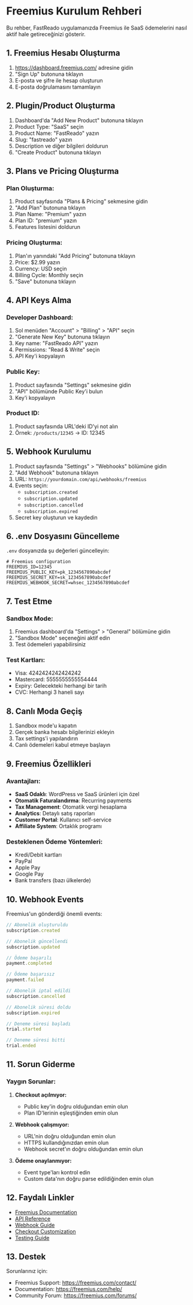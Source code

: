 # Freemius Kurulum Rehberi

Bu rehber, FastReado uygulamanızda Freemius ile SaaS ödemelerini nasıl aktif hale getireceğinizi gösterir.

## 1. Freemius Hesabı Oluşturma

1. https://dashboard.freemius.com/ adresine gidin
2. "Sign Up" butonuna tıklayın
3. E-posta ve şifre ile hesap oluşturun
4. E-posta doğrulamasını tamamlayın

## 2. Plugin/Product Oluşturma

1. Dashboard'da "Add New Product" butonuna tıklayın
2. Product Type: "SaaS" seçin
3. Product Name: "FastReado" yazın
4. Slug: "fastreado" yazın
5. Description ve diğer bilgileri doldurun
6. "Create Product" butonuna tıklayın

## 3. Plans ve Pricing Oluşturma

### Plan Oluşturma:
1. Product sayfasında "Plans & Pricing" sekmesine gidin
2. "Add Plan" butonuna tıklayın
3. Plan Name: "Premium" yazın
4. Plan ID: "premium" yazın
5. Features listesini doldurun

### Pricing Oluşturma:
1. Plan'ın yanındaki "Add Pricing" butonuna tıklayın
2. Price: $2.99 yazın
3. Currency: USD seçin
4. Billing Cycle: Monthly seçin
5. "Save" butonuna tıklayın

## 4. API Keys Alma

### Developer Dashboard:
1. Sol menüden "Account" > "Billing" > "API" seçin
2. "Generate New Key" butonuna tıklayın
3. Key name: "FastReado API" yazın
4. Permissions: "Read & Write" seçin
5. API Key'i kopyalayın

### Public Key:
1. Product sayfasında "Settings" sekmesine gidin
2. "API" bölümünde Public Key'i bulun
3. Key'i kopyalayın

### Product ID:
1. Product sayfasında URL'deki ID'yi not alın
2. Örnek: `/products/12345` → ID: 12345

## 5. Webhook Kurulumu

1. Product sayfasında "Settings" > "Webhooks" bölümüne gidin
2. "Add Webhook" butonuna tıklayın
3. URL: `https://yourdomain.com/api/webhooks/freemius`
4. Events seçin:
   - `subscription.created`
   - `subscription.updated`
   - `subscription.cancelled`
   - `subscription.expired`
5. Secret key oluşturun ve kaydedin

## 6. .env Dosyasını Güncelleme

`.env` dosyanızda şu değerleri güncelleyin:

```env
# Freemius configuration
FREEMIUS_ID=12345
FREEMIUS_PUBLIC_KEY=pk_1234567890abcdef
FREEMIUS_SECRET_KEY=sk_1234567890abcdef
FREEMIUS_WEBHOOK_SECRET=whsec_1234567890abcdef
```

## 7. Test Etme

### Sandbox Mode:
1. Freemius dashboard'da "Settings" > "General" bölümüne gidin
2. "Sandbox Mode" seçeneğini aktif edin
3. Test ödemeleri yapabilirsiniz

### Test Kartları:
- Visa: 4242424242424242
- Mastercard: 5555555555554444
- Expiry: Gelecekteki herhangi bir tarih
- CVC: Herhangi 3 haneli sayı

## 8. Canlı Moda Geçiş

1. Sandbox mode'u kapatın
2. Gerçek banka hesabı bilgilerinizi ekleyin
3. Tax settings'i yapılandırın
4. Canlı ödemeleri kabul etmeye başlayın

## 9. Freemius Özellikleri

### Avantajları:
- **SaaS Odaklı**: WordPress ve SaaS ürünleri için özel
- **Otomatik Faturalandırma**: Recurring payments
- **Tax Management**: Otomatik vergi hesaplama
- **Analytics**: Detaylı satış raporları
- **Customer Portal**: Kullanıcı self-service
- **Affiliate System**: Ortaklık programı

### Desteklenen Ödeme Yöntemleri:
- Kredi/Debit kartları
- PayPal
- Apple Pay
- Google Pay
- Bank transfers (bazı ülkelerde)

## 10. Webhook Events

Freemius'un gönderdiği önemli events:

```javascript
// Abonelik oluşturuldu
subscription.created

// Abonelik güncellendi
subscription.updated

// Ödeme başarılı
payment.completed

// Ödeme başarısız
payment.failed

// Abonelik iptal edildi
subscription.cancelled

// Abonelik süresi doldu
subscription.expired

// Deneme süresi başladı
trial.started

// Deneme süresi bitti
trial.ended
```

## 11. Sorun Giderme

### Yaygın Sorunlar:

1. **Checkout açılmıyor:**
   - Public key'in doğru olduğundan emin olun
   - Plan ID'lerinin eşleştiğinden emin olun

2. **Webhook çalışmıyor:**
   - URL'nin doğru olduğundan emin olun
   - HTTPS kullandığınızdan emin olun
   - Webhook secret'ın doğru olduğundan emin olun

3. **Ödeme onaylanmıyor:**
   - Event type'ları kontrol edin
   - Custom data'nın doğru parse edildiğinden emin olun

## 12. Faydalı Linkler

- [Freemius Documentation](https://freemius.com/help/)
- [API Reference](https://freemius.com/help/documentation/api/)
- [Webhook Guide](https://freemius.com/help/documentation/webhooks/)
- [Checkout Customization](https://freemius.com/help/documentation/checkout/)
- [Testing Guide](https://freemius.com/help/documentation/testing/)

## 13. Destek

Sorunlarınız için:
- Freemius Support: https://freemius.com/contact/
- Documentation: https://freemius.com/help/
- Community Forum: https://freemius.com/forums/